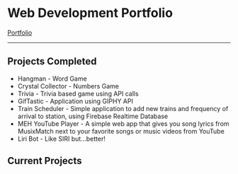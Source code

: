 # Web Development Portfolio

[Portfolio](https://defiledspec.github.io)

---
## Projects Completed

* Hangman - Word Game
* Crystal Collector - Numbers Game
* Trivia - Trivia based game using API calls
* GifTastic - Application using GIPHY API
* Train Scheduler - Simple application to add new trains and frequency of arrival to station, using Firebase Realtime Database
* MEH YouTube Player - A simple web app that gives you song lyrics from MusixMatch next to your favorite songs or music videos from YouTube
* Liri Bot - Like SIRI but...better!

## Current Projects

